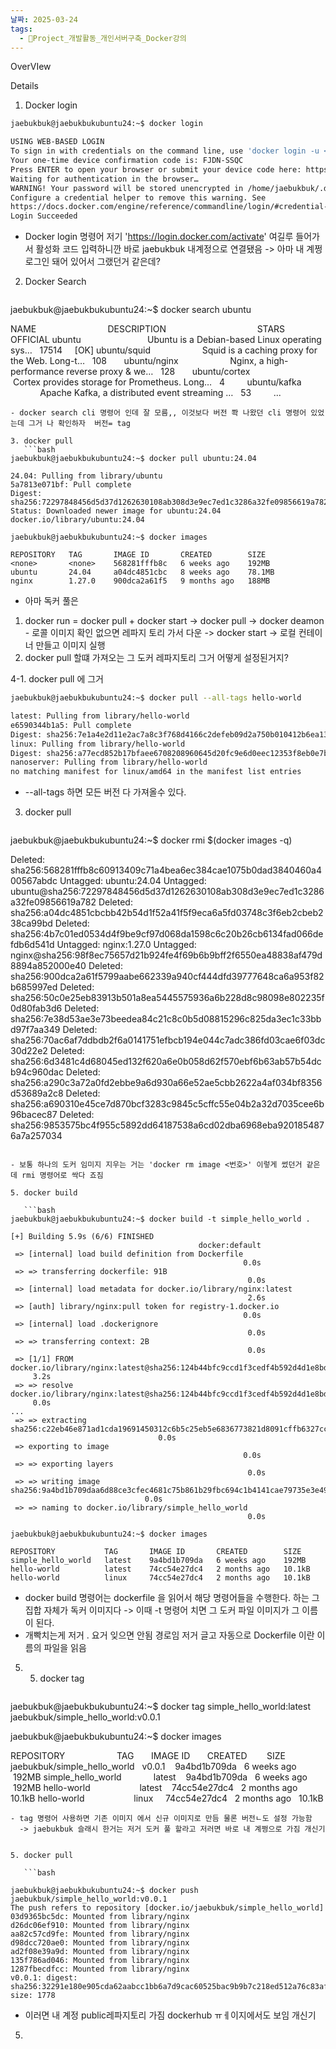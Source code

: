 ```yaml
---
날짜: 2025-03-24
tags:
  - 🐲Project_개발활동_개인서버구축_Docker강의
---
```

OverVIew



Details

1. Docker login
```bash
jaebukbuk@jaebukbukubuntu24:~$ docker login

USING WEB-BASED LOGIN
To sign in with credentials on the command line, use 'docker login -u <username>'
Your one-time device confirmation code is: FJDN-SSQC
Press ENTER to open your browser or submit your device code here: https://login.docker.com/activate
Waiting for authentication in the browser…
WARNING! Your password will be stored unencrypted in /home/jaebukbuk/.docker/config.json.
Configure a credential helper to remove this warning. See
https://docs.docker.com/engine/reference/commandline/login/#credential-stores
Login Succeeded

```
- Docker login 명령어 저기 'https://login.docker.com/activate'  여길루 들어가서 활성화 코드 입력하니깐 바로 jaebukbuk 내계정으로 연결됐음
  -> 아마 내 계쩡 로그인 돼어 있어서 그랬던거 같은데?

2. Docker Search
   ```bash
jaebukbuk@jaebukbukubuntu24:~$ docker search ubuntu

NAME                             DESCRIPTION                                     STARS     OFFICIAL
ubuntu                           Ubuntu is a Debian-based Linux operating sys…   17514     [OK]
ubuntu/squid                     Squid is a caching proxy for the Web. Long-t…   108      
ubuntu/nginx                     Nginx, a high-performance reverse proxy & we…   128      
ubuntu/cortex                    Cortex provides storage for Prometheus. Long…   4        
ubuntu/kafka                     Apache Kafka, a distributed event streaming …   53        
...

```
- docker search cli 명령어 인데 잘 모름,, 이것보다 버전 쫙 나왔던 cli 명령어 있었는데 그거 나 확인하자  버전= tag

3. docker pull
   ```bash
jaebukbuk@jaebukbukubuntu24:~$ docker pull ubuntu:24.04

24.04: Pulling from library/ubuntu
5a7813e071bf: Pull complete
Digest: sha256:72297848456d5d37d1262630108ab308d3e9ec7ed1c3286a32fe09856619a782
Status: Downloaded newer image for ubuntu:24.04
docker.io/library/ubuntu:24.04

jaebukbuk@jaebukbukubuntu24:~$ docker images

REPOSITORY   TAG       IMAGE ID       CREATED        SIZE
<none>       <none>    568281fffb8c   6 weeks ago    192MB
ubuntu       24.04     a04dc4851cbc   8 weeks ago    78.1MB
nginx        1.27.0    900dca2a61f5   9 months ago   188MB     

```

-  아마 독커 풀은 
  1. docker run = docker pull + docker start
     -> docker pull -> docker deamon - 로콜 이미지 확인 없으면 레파지 토리 가서 다운
     -> docker start -> 로컬 컨테이너 만들고 이미지 실행
  2. docker pull 할떄 가져오는 그 도커 레파지토리 그거 어떻게 설정된거지?


4-1.  docker pull 에 그거 
   ```bash
jaebukbuk@jaebukbukubuntu24:~$ docker pull --all-tags hello-world

latest: Pulling from library/hello-world
e6590344b1a5: Pull complete
Digest: sha256:7e1a4e2d11e2ac7a8c3f768d4166c2defeb09d2a750b010412b6ea13de1efb19
linux: Pulling from library/hello-world
Digest: sha256:a77ecd852b17bfaee6708208960645d20fc9e6d0eec12353f8eb0e7b94bb647a
nanoserver: Pulling from library/hello-world
no matching manifest for linux/amd64 in the manifest list entries

```
- --all-tags 하면 모든 버전 다 가져올수 있다.

3. docker pull
   ```bash
jaebukbuk@jaebukbukubuntu24:~$ docker rmi $(docker images -q)

Deleted: sha256:568281fffb8c60913409c71a4bea6ec384cae1075b0dad3840460a400567abdc
Untagged: ubuntu:24.04
Untagged: ubuntu@sha256:72297848456d5d37d1262630108ab308d3e9ec7ed1c3286a32fe09856619a782
Deleted: sha256:a04dc4851cbcbb42b54d1f52a41f5f9eca6a5fd03748c3f6eb2cbeb238ca99bd
Deleted: sha256:4b7c01ed0534d4f9be9cf97d068da1598c6c20b26cb6134fad066defdb6d541d
Untagged: nginx:1.27.0
Untagged: nginx@sha256:98f8ec75657d21b924fe4f69b6b9bff2f6550ea48838af479d8894a852000e40
Deleted: sha256:900dca2a61f5799aabe662339a940cf444dfd39777648ca6a953f82b685997ed
Deleted: sha256:50c0e25eb83913b501a8ea5445575936a6b228d8c98098e802235f0d80fab3d6
Deleted: sha256:7e38d53ae3e73beedea84c21c8c0b5d08815296c825da3ec1c33bbd97f7aa349
Deleted: sha256:70ac6af7ddbdb2f6a0141751efbcb194e044c7adc386fd03cae6f03dc30d22e2
Deleted: sha256:6d3481c4d68045ed132f620a6e0b058d62f570ebf6b63ab57b54dcb94c960dac
Deleted: sha256:a290c3a72a0fd2ebbe9a6d930a66e52ae5cbb2622a4af034bf8356d53689a2c8
Deleted: sha256:a690310e45ce7d870bcf3283c9845c5cffc55e04b2a32d7035cee6b96bacec87
Deleted: sha256:9853575bc4f955c5892dd64187538a6cd02dba6968eba9201854876a7a257034  

```

- 보통 하나의 도커 임미지 지우는 거는 'docker rm image <번호>' 이렇게 썼던거 같은데 rmi 명령어로 싹다 죠짐

5. docker build
   
   ```bash
jaebukbuk@jaebukbukubuntu24:~$ docker build -t simple_hello_world .

[+] Building 5.9s (6/6) FINISHED                                                                                 docker:default
 => [internal] load build definition from Dockerfile                                                                       0.0s
 => => transferring dockerfile: 91B                                                                                        0.0s
 => [internal] load metadata for docker.io/library/nginx:latest                                                            2.6s
 => [auth] library/nginx:pull token for registry-1.docker.io                                                               0.0s
 => [internal] load .dockerignore                                                                                          0.0s
 => => transferring context: 2B                                                                                            0.0s
 => [1/1] FROM docker.io/library/nginx:latest@sha256:124b44bfc9ccd1f3cedf4b592d4d1e8bddb78b51ec2ed5056c52d3692baebc19      3.2s
 => => resolve docker.io/library/nginx:latest@sha256:124b44bfc9ccd1f3cedf4b592d4d1e8bddb78b51ec2ed5056c52d3692baebc19      0.0s
...
 => => extracting sha256:c22eb46e871ad1cda19691450312c6b5c25eb5e6836773821d8091cffb6327cc                                  0.0s
 => exporting to image                                                                                                     0.0s
 => => exporting layers                                                                                                    0.0s
 => => writing image sha256:9a4bd1b709daa6d88ce3cfec4681c75b861b29fbc694c1b4141cae79735e3e49                               0.0s
 => => naming to docker.io/library/simple_hello_world                                                                      0.0s

jaebukbuk@jaebukbukubuntu24:~$ docker images

REPOSITORY           TAG       IMAGE ID       CREATED        SIZE
simple_hello_world   latest    9a4bd1b709da   6 weeks ago    192MB
hello-world          latest    74cc54e27dc4   2 months ago   10.1kB
hello-world          linux     74cc54e27dc4   2 months ago   10.1kB

```

- docker build 명령어는 dockerfile 을 읽어서 해당 명령어들을 수행한다. 하는 그 집합 자체가 독커 이미지다
  -> 이때 -t 명령어 치면 그 도커 파일 이미지가 그 이름이 된다.
- 개빡치는게 저거 . 요거 잊으면 안됨 경로임 저거 글고 자동으로 Dockerfile 이란 이름의 파일을 읽음

5. 5. docker tag
   
   ```bash
jaebukbuk@jaebukbukubuntu24:~$ docker tag simple_hello_world:latest jaebukbuk/simple_hello_world:v0.0.1

jaebukbuk@jaebukbukubuntu24:~$ docker images

REPOSITORY                     TAG       IMAGE ID       CREATED        SIZE
jaebukbuk/simple_hello_world   v0.0.1    9a4bd1b709da   6 weeks ago    192MB
simple_hello_world             latest    9a4bd1b709da   6 weeks ago    192MB
hello-world                    latest    74cc54e27dc4   2 months ago   10.1kB
hello-world                    linux     74cc54e27dc4   2 months ago   10.1kB

```
- tag 명령어 사용하면 기존 이미지 에서 신규 이미지로 만듬 물론 버전ㄴ도 설정 가능함
  -> jaebukbuk 슬래시 한거는 저거 도커 풀 할라고 저러면 바로 내 계쩡으로 가짐 개신기


5. docker pull
   
   ```bash

jaebukbuk@jaebukbukubuntu24:~$ docker push jaebukbuk/simple_hello_world:v0.0.1
The push refers to repository [docker.io/jaebukbuk/simple_hello_world]
03d9365bc5dc: Mounted from library/nginx
d26dc06ef910: Mounted from library/nginx
aa82c57cd9fe: Mounted from library/nginx
d98dcc720ae0: Mounted from library/nginx
ad2f08e39a9d: Mounted from library/nginx
135f786ad046: Mounted from library/nginx
1287fbecdfcc: Mounted from library/nginx
v0.0.1: digest: sha256:32291e180e905cda62aabcc1bb6a7d9cac60525bac9b9b7c218ed512a76c83af size: 1778

```
- 이러면 내 계정 public레파지토리 가짐 dockerhub ㅠㅔ이지에서도 보임 개신기

5. 
